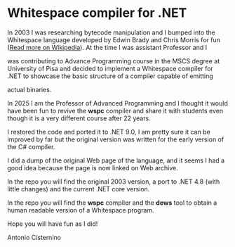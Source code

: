 # Whitespace compiler for .NET

In 2003 I was researching bytecode manipulation and I bumped into the Whitespace language developed by Edwin Brady and Chris Morris for fun ([Read more on Wikipedia](https://en.wikipedia.org/wiki/Whitespace_%28programming_language%29)). At the time I was assistant Professor and I 

was contributing to Advance Programming course in the MSCS degree at University of Pisa and decided to implement a Whitespace compiler for .NET to showcase the basic structure of a compiler capable of emitting

actual binaries.



In 2025 I am the Professor of Advanced Programming and I thought it would have been fun to revive the **wspc** compiler and share it with students even though it is a very different course after 22 years.



I restored the code and ported it to .NET 9.0, I am pretty sure it can be improved by far but the original version was written for the early version of the C# compiler.



I did a dump of the original Web page of the language, and it seems I had a good idea because the page is now linked on Web archive.



In the repo you will find the original 2003 version, a port to .NET 4.8 (with little changes) and the current .NET core version.



In the repo you will find the **wspc** compiler and the **dews** tool to obtain a human readable version of a Whitespace program.



Hope you will have fun as I did!



Antonio Cisternino

